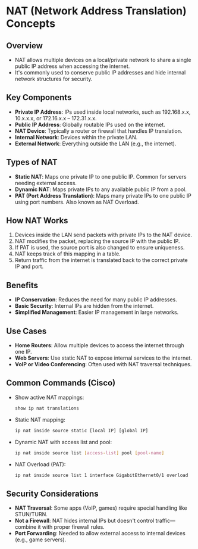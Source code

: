 # NAT (Network Address Translation) Concepts

## Overview

- NAT allows multiple devices on a local/private network to share a single public IP address when accessing the internet.
- It's commonly used to conserve public IP addresses and hide internal network structures for security.

## Key Components

- **Private IP Address**: IPs used inside local networks, such as 192.168.x.x, 10.x.x.x, or 172.16.x.x – 172.31.x.x.
- **Public IP Address**: Globally routable IPs used on the internet.
- **NAT Device**: Typically a router or firewall that handles IP translation.
- **Internal Network**: Devices within the private LAN.
- **External Network**: Everything outside the LAN (e.g., the internet).

## Types of NAT

- **Static NAT**: Maps one private IP to one public IP. Common for servers needing external access.
- **Dynamic NAT**: Maps private IPs to any available public IP from a pool.
- **PAT (Port Address Translation)**: Maps many private IPs to one public IP using port numbers. Also known as NAT Overload.

## How NAT Works

1. Devices inside the LAN send packets with private IPs to the NAT device.
2. NAT modifies the packet, replacing the source IP with the public IP.
3. If PAT is used, the source port is also changed to ensure uniqueness.
4. NAT keeps track of this mapping in a table.
5. Return traffic from the internet is translated back to the correct private IP and port.

## Benefits

- **IP Conservation**: Reduces the need for many public IP addresses.
- **Basic Security**: Internal IPs are hidden from the internet.
- **Simplified Management**: Easier IP management in large networks.

## Use Cases

- **Home Routers**: Allow multiple devices to access the internet through one IP.
- **Web Servers**: Use static NAT to expose internal services to the internet.
- **VoIP or Video Conferencing**: Often used with NAT traversal techniques.

## Common Commands (Cisco)

- Show active NAT mappings:
  ```bash
  show ip nat translations
  ```

- Static NAT mapping:
  ```bash
  ip nat inside source static [local IP] [global IP]
  ```

- Dynamic NAT with access list and pool:
  ```bash
  ip nat inside source list [access-list] pool [pool-name]
  ```

- NAT Overload (PAT):
  ```bash
  ip nat inside source list 1 interface GigabitEthernet0/1 overload
  ```

## Security Considerations

- **NAT Traversal**: Some apps (VoIP, games) require special handling like STUN/TURN.
- **Not a Firewall**: NAT hides internal IPs but doesn't control traffic—combine it with proper firewall rules.
- **Port Forwarding**: Needed to allow external access to internal devices (e.g., game servers).
